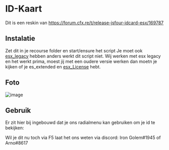 # ID-Kaart
Dit is een reskin van https://forum.cfx.re/t/release-jsfour-idcard-esx/169787  



## Instalatie
Zet dit in je recourse folder en start/ensure het script 
Je moet ook <a href="https://github.com/esx-framework/esx-legacy">esx_legacy</a> hebben anders werkt dit script niet.
Wij werken met esx legacy en het werkt prima, moest jij met een oudere versie werken dan moetn je kijken of je es_extended en <a href="https://github.com/StockholmCityRP/esx_license">esx_License</a> hebt.



## Foto
![image](https://user-images.githubusercontent.com/104724906/166152069-876af69c-6353-4fec-aa26-99ceabff46e4.png)


## Gebruik

Er zit hier bij ingebouwd dat je ons radialmenu kan gebruiken om je id te bekijken:

Wil je dit nu toch via F5 laat het ons weten via discord: Iron Golem#1945 of Arno#8617
